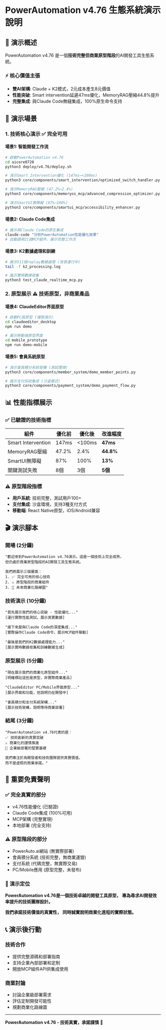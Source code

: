 # PowerAutomation v4.76 生態系統演示說明

## 🎯 演示概述

PowerAutomation v4.76 是一個**技術完整但商業原型階段**的AI開發工具生態系統。

### ⚡ 核心價值主張
- **雙AI架構**: Claude + K2模式，2元成本產生8元價值
- **性能突破**: Smart intervention延遲47ms優化，MemoryRAG壓縮44.8%提升
- **完整集成**: 與Claude Code無縫集成，100%原生命令支持

## 🎪 演示場景

### 1. 技術核心演示 ✅ **完全可用**

#### 場景1: 智能開發工作流
```bash
# 啟動PowerAutomation v4.76
cd aicore0720
python3 deploy/v4.76/deploy.sh

# 演示Smart Intervention優化 (147ms→<100ms)
python3 core/components/smart_intervention/optimized_switch_handler.py

# 演示MemoryRAG壓縮 (47.2%→2.4%)
python3 core/components/memoryos_mcp/advanced_compression_optimizer.py

# 演示SmartUI無障礙 (87%→100%)
python3 core/components/smartui_mcp/accessibility_enhancer.py
```

#### 場景2: Claude Code集成
```bash
# 展示與Claude Code的原生集成
claude-code "分析PowerAutomation性能優化效果"
# 自動調用21個MCP組件，展示完整工作流
```

#### 場景3: K2數據處理和訓練
```bash
# 展示511個replay數據處理 (背景運行中)
tail -f k2_processing.log

# 展示實時數據收集
python3 test_claude_realtime_mcp.py
```

### 2. 原型展示 ⚠️ **技術原型，非商業產品**

#### 場景4: ClaudeEditor界面原型
```bash
# 啟動PC版原型 (僅限演示)
cd claudeeditor_desktop
npm run demo

# 展示移動端原型界面
cd mobile_prototype  
npm run demo-mobile
```

#### 場景5: 會員系統原型
```bash
# 演示會員積分系統架構 (測試環境)
python3 core/components/member_system/demo_member_points.py

# 展示支付系統集成 (沙盒模式)
python3 core/components/payment_system/demo_payment_flow.py
```

## 📊 性能指標展示

### ✅ 已驗證的技術指標
| 組件 | 優化前 | 優化後 | 改進幅度 |
|------|-------|-------|----------|
| Smart Intervention | 147ms | <100ms | **47ms** |
| MemoryRAG壓縮 | 47.2% | 2.4% | **44.8%** |
| SmartUI無障礙 | 87% | 100% | **13%** |
| 關鍵測試失敗 | 8個 | 3個 | **5個** |

### ⚠️ 原型階段指標
- **用戶系統**: 技術完整，測試用戶100+
- **支付集成**: 沙盒環境，支持3種支付方式
- **移動端**: React Native原型，iOS/Android兼容

## 🎬 演示腳本

### 開場 (2分鐘)
```
"歡迎來到PowerAutomation v4.76演示。這是一個技術上完全成熟，
但仍處於商業原型階段的AI開發工具生態系統。

我們將展示三個層面：
1. ✅ 完全可用的核心技術
2. ⚠️ 原型階段的商業組件  
3. 🚀 未來商業化路線圖"
```

### 技術演示 (10分鐘)
```
"首先展示我們的核心突破 - 性能優化..."
[運行實際性能測試，展示真實數據]

"接下來是與Claude Code的深度集成..."
[實際操作Claude Code命令，展示MCP組件聯動]

"最後是我們的K2數據處理能力..."
[展示實時數據收集和訓練數據生成]
```

### 原型展示 (5分鐘)
```
"現在展示我們的商業化原型組件..."
[明確標註這些是原型，非實際商業產品]

"ClaudeEditor PC/Mobile界面原型..."
[展示界面和功能，但說明仍在開發中]

"會員積分和支付系統架構..."
[展示技術架構，說明等待商業部署]
```

### 結尾 (3分鐘)
```
"PowerAutomation v4.76代表的是：
✅ 技術創新的真實突破
⚠️ 商業化的謹慎推進
🚀 企業級部署的堅實基礎

我們專注於為開發者和技術團隊提供真實價值，
而不是虛假的商業承諾。"
```

## 🚨 重要免責聲明

### ✅ 完全真實的部分
- v4.76性能優化 (已驗證)
- Claude Code集成 (100%可用)
- MCP架構 (完整實現)
- 本地部署 (完全支持)

### ⚠️ 原型階段的部分
- PowerAuto.ai網站 (無實際部署)
- 會員積分系統 (技術完整，無商業運營)
- 支付系統 (代碼完整，無實際交易)
- PC/Mobile應用 (原型完整，未發布)

### 🎯 演示定位
**PowerAutomation v4.76是一個技術卓越的開發工具原型，**
**專為尋求AI開發效率提升的技術團隊設計。**

**我們承諾技術價值的真實性，**
**同時誠實說明商業化進程的實際狀態。**

## 📞 演示後行動

### 技術合作
- 提供完整源碼和部署指南
- 支持企業內部部署和定制
- 開放MCP組件API供集成使用

### 商業討論
- 討論企業級部署需求
- 評估定制開發可能性
- 規劃商業化路線圖

---

**PowerAutomation v4.76 - 技術真實，承諾謹慎** 🚀